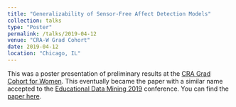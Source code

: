 ```yaml
---
title: "Generalizability of Sensor-Free Affect Detection Models"
collection: talks
type: "Poster"
permalink: /talks/2019-04-12
venue: "CRA-W Grad Cohort"
date: 2019-04-12
location: "Chicago, IL"
---
```

This was a poster presentation of preliminary results at the [CRA Grad Cohort for Women](https://cra.org/cra-wp/grad-cohort-for-women/). This eventually became the paper with a similar name accepted to the [Educational Data Mining 2019](https://educationaldatamining.org/edm2019/) conference. You can find the [paper here](https://drive.google.com/file/d/1kRyhcP9Wxd74xiZMsGW89dNO5sBVtAx1/view).
